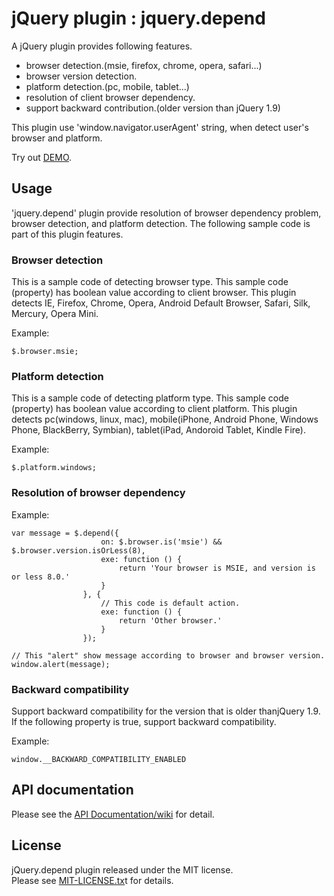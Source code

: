 jQuery plugin : jquery.depend
==========================

A jQuery plugin provides following features. 

 * browser detection.(msie, firefox, chrome, opera, safari...)
 * browser version detection.
 * platform detection.(pc, mobile, tablet...)
 * resolution of client browser dependency.
 * support backward contribution.(older version than jQuery 1.9)

This plugin use 'window.navigator.userAgent' string, when detect user's browser and platform.

Try out [DEMO](http://garafu.github.io/jquery.depend/demo/index.html).


Usage
--------------------------

'jquery.depend' plugin provide resolution of browser dependency problem, browser detection, and platform detection. The following sample code is part of this plugin features.

### Browser detection

This is a sample code of detecting browser type. This sample code (property) has boolean value according to client browser.
This plugin detects IE, Firefox, Chrome, Opera, Android Default Browser, Safari, Silk, Mercury, Opera Mini.

Example:

    $.browser.msie;

### Platform detection

This is a sample code of detecting platform type. This sample code (property) has boolean value according to client platform.
This plugin detects pc(windows, linux, mac), mobile(iPhone, Android Phone, Windows Phone, BlackBerry, Symbian), tablet(iPad, Andoroid Tablet, Kindle Fire).

Example:

    $.platform.windows;

### Resolution of browser dependency

Example:  

    var message = $.depend({
                        on: $.browser.is('msie') && $.browser.version.isOrLess(8),
                        exe: function () {
                            return 'Your browser is MSIE, and version is or less 8.0.'
                        }
                    }, {
                        // This code is default action.
                        exe: function () {
                            return 'Other browser.'
                        }
                    });
    
    // This "alert" show message according to browser and browser version.
    window.alert(message);

### Backward compatibility

Support backward compatibility for the version that is older thanjQuery 1.9.
If the following property is true, support backward compatibility.

Example:

    window.__BACKWARD_COMPATIBILITY_ENABLED


API documentation
--------------------------

Please see the [API Documentation/wiki](https://github.com/garafu/jquery.depend/wiki/API-Documentation) for detail.


License
--------------------------
jQuery.depend plugin released under the MIT license.  
Please see [MIT-LICENSE.tx](https://github.com/garafu/jquery.depend/blob/master/MIT-LICENSE.txt)t for details.
